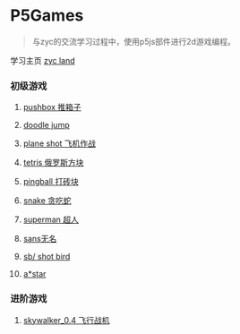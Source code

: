 # P5Games
> 与zyc的交流学习过程中，使用p5js部件进行2d游戏编程。

学习主页 [ zyc  land ](http://bzz.wallizard.com:8081/eric/website/)

### 初级游戏

1. [pushbox 推箱子]()

2. [doodle jump](http://bzz.wallizard.com:8081/eric/doodle/)

3. [plane shot 飞机作战](http://bzz.wallizard.com:8081/eric/plane4/)

4. [tetris  俄罗斯方块](http://bzz.wallizard.com:8081/eric/tetris/)

5. [pingball 打砖块](http://bzz.wallizard.com:8081/eric/pingball/)

6. [snake  贪吃蛇](http://bzz.wallizard.com:8081/eric/snake/)
7. [superman 超人](http://bzz.wallizard.com:8081/eric/superman/)
8. [sans无名](http://bzz.wallizard.com:8081/eric/sans/)
9. [sb/ shot bird](http://bzz.wallizard.com:8081/eric/sb/)
10. [a*star](http://bzz.wallizard.com:8081/eric/astar/)


### 进阶游戏

1. [skywalker_0.4 飞行战机](http://bzz.wallizard.com:8081/eric/skywalker_0.4/)
